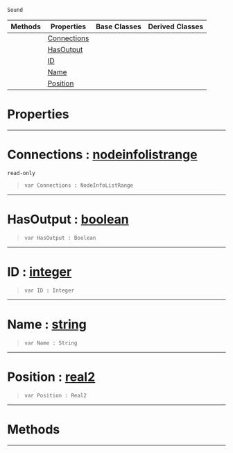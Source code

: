  `Sound`

|Methods|Properties|Base Classes|Derived Classes|
|---|---|---|---|
| |[ Connections](https://github.com/PlasmaEngine/PlasmaDocs/blob/master/code_reference/class_reference/nodeprintinfo.markdown#connections-plasma-engine)| | |
| |[ HasOutput](https://github.com/PlasmaEngine/PlasmaDocs/blob/master/code_reference/class_reference/nodeprintinfo.markdown#hasoutput-plasma-engine-do)| | |
| |[ ID](https://github.com/PlasmaEngine/PlasmaDocs/blob/master/code_reference/class_reference/nodeprintinfo.markdown#id-plasma-engine-documenta)| | |
| |[ Name](https://github.com/PlasmaEngine/PlasmaDocs/blob/master/code_reference/class_reference/nodeprintinfo.markdown#name-plasma-engine-documen)| | |
| |[ Position](https://github.com/PlasmaEngine/PlasmaDocs/blob/master/code_reference/class_reference/nodeprintinfo.markdown#position-plasma-engine-doc)| | |


 #  Properties


---  
 #  Connections : [nodeinfolistrange](https://github.com/PlasmaEngine/PlasmaDocs/blob/master/code_reference/class_reference/nodeinfolistrange.markdown)

 `read-only`

> 
> ``` lang=cpp, name=Lightning
> var Connections : NodeInfoListRange


---  
 #  HasOutput : [boolean](https://github.com/PlasmaEngine/PlasmaDocs/blob/master/code_reference/lightning_base_types/boolean.markdown)

> 
> ``` lang=cpp, name=Lightning
> var HasOutput : Boolean


---  
 #  ID : [integer](https://github.com/PlasmaEngine/PlasmaDocs/blob/master/code_reference/lightning_base_types/integer.markdown)

> 
> ``` lang=cpp, name=Lightning
> var ID : Integer


---  
 #  Name : [string](https://github.com/PlasmaEngine/PlasmaDocs/blob/master/code_reference/lightning_base_types/string.markdown)

> 
> ``` lang=cpp, name=Lightning
> var Name : String


---  
 #  Position : [real2](https://github.com/PlasmaEngine/PlasmaDocs/blob/master/code_reference/lightning_base_types/real2.markdown)

> 
> ``` lang=cpp, name=Lightning
> var Position : Real2


---  
 #  Methods


---  
 

 